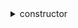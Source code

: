 


  
<details>
  
<summary>constructor</summary>
  
**Implicit args**

```python
syscall_ptr(felt*)
pedersen_ptr(HashBuiltin*)
range_check_ptr
```  
**Explicit args**

```python
owner(felt)
carbonable_project_address(felt)
payment_token_address(felt)
public_sale_open(felt)
max_buy_per_tx(felt)
unit_price(Uint256)
max_supply_for_mint(Uint256)
reserved_supply_for_mint(Uint256)

```  
**Returns**

```python

```  
</details>
